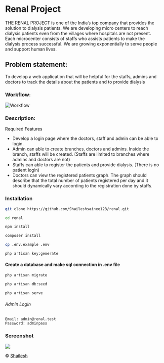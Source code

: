 # Renal Project
THE RENAL PROJECT is one of the India’s top company that provides the solution to dialysis patients. We are developing micro centers to reach dialysis patients even from the villages where hospitals are not present. Each microcenter consists of staffs who assists patients to make the dialysis process successful. We are growing exponentially to serve people and support human lives.
## Problem statement:
To develop a web application that will be helpful for the staffs, admins and doctors to track the details about the patients and to provide dialysis

### Workflow:
![Workflow](https://i.imgur.com/oJKoUPO.png "Workflow")
### Description:
Required Features 
- Develop a login page where the doctors, staff and admin can be able to login.
- Admin can able to create branches, doctors and admins. Inside the branch, staffs will be created. (Staffs are limited to branches where admins and doctors are not)
- Staffs can able to register the patients and provide dialysis. (There is no patient login)
- Doctors can view the registered patients graph. The graph should describe that the total number of patients registered per day and it should dynamically vary according to the registration done by staffs. 

### Installation
```bash
git clone https://github.com/Shaileshsainee123/renal.git
```
```bash
cd renal
```
```bash
npm install
```
```bash
composer install
```
```bash
cp .env.example .env
```
```bash
php artisan key:generate
```
#### Create a database and make sql connection in .env file

```bash
php artisan migrate
```
```bash
php artisan db:seed
```
```bash
php artisan serve
```
###### Admin Login
	Email: admin@renal.test
	Password: adminpass
### Screenshot
![](https://i.imgur.com/ctufEHH.png)

&copy; [Shailesh](https://github.com/Shaileshsainee123 "Shailesh") 